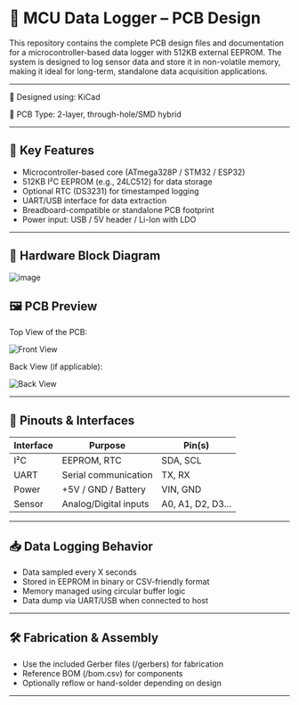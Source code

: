 # 🧾 MCU Data Logger – PCB Design

This repository contains the complete PCB design files and documentation for a microcontroller-based data logger with 512KB external EEPROM. The system is designed to log sensor data and store it in non-volatile memory, making it ideal for long-term, standalone data acquisition applications.

---

🔧 Designed using: KiCad 

📐 PCB Type: 2-layer, through-hole/SMD hybrid

---

## 🔋 Key Features
* Microcontroller-based core (ATmega328P / STM32 / ESP32)
* 512KB I²C EEPROM (e.g., 24LC512) for data storage
* Optional RTC (DS3231) for timestamped logging
* UART/USB interface for data extraction
* Breadboard-compatible or standalone PCB footprint
* Power input: USB / 5V header / Li-Ion with LDO
---


## 🔧 Hardware Block Diagram
![image](https://github.com/user-attachments/assets/c6f2ce94-99b2-4912-8d6f-8fb5d41b08d6)


## 🖼️ PCB Preview
Top View of the PCB:

![Front View](https://github.com/user-attachments/assets/e1956d6c-d059-417f-8eb1-6aa06948d26c)



Back View (if applicable):

![Back View](https://github.com/user-attachments/assets/a21a89dd-ddf9-4ecb-bde0-6d50f5a780ab)


---

## 📐 Pinouts & Interfaces

| Interface | Purpose               | Pin(s)            |
| --------- | --------------------- | ----------------- |
| I²C       | EEPROM, RTC           | SDA, SCL          |
| UART      | Serial communication  | TX, RX            |
| Power     | +5V / GND / Battery   | VIN, GND          |
| Sensor    | Analog/Digital inputs | A0, A1, D2, D3... |

---

## 📥 Data Logging Behavior
* Data sampled every X seconds
* Stored in EEPROM in binary or CSV-friendly format
* Memory managed using circular buffer logic
* Data dump via UART/USB when connected to host

---

## 🛠️ Fabrication & Assembly
* Use the included Gerber files (/gerbers) for fabrication
* Reference BOM (/bom.csv) for components
* Optionally reflow or hand-solder depending on design

---
